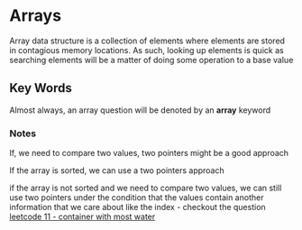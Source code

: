 # Arrays

Array data structure is a collection of elements where elements are stored in contagious memory locations. As such, looking up elements is quick as searching elements will be a matter of doing some operation to a base value

## Key Words

Almost always, an array question will be denoted by an **array** keyword

### Notes

If, we need to compare two values, two pointers might be a good approach

If the array is sorted, we can use a two pointers approach

if the array is not sorted and we need to compare two values, we can still use two pointers under the condition that the values contain another information that we care about like the index - checkout the question [leetcode 11 - container with most water](../leetcode-11-container-with-most-water.md)

